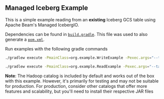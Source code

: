 Managed Iceberg Example
-----------------------

This is a simple example reading from an **existing** Iceberg GCS table using Apache Beam's Managed IcebergIO.

Dependencies can be found in [`build.gradle`](https://github.com/ahmedabu98/managed-iceberg-example/blob/master/build.gradle). This file was used to also generate a [`pom.xml`](https://github.com/ahmedabu98/managed-iceberg-example/blob/master/pom.xml).

Run examples with the following gradle commands
```bash
./gradlew execute -PmainClass=org.example.WriteExample -Pexec.args="--table=$TABLE --warehouseLocation=$WAREHOUSE_LOCATION --createTable=true --gcpProject=$PROJECT"

./gradlew execute -PmainClass=org.example.ReadExample -Pexec.args="--table=$TABLE --warehouseLocation=$WAREHOUSE_LOCATION"
```

**Note**: The Hadoop catalog is included by default and works out of the box with this example. However, it's primarily
for testing and may not be suitable for production. For production, consider other catalogs that offer more features and
scalability, but you'll need to install their respective JAR files